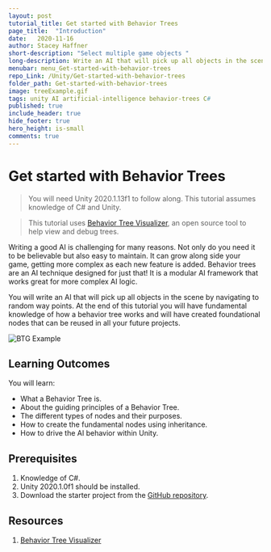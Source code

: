 ```yaml
---
layout: post
tutorial_title: Get started with Behavior Trees
page_title:  "Introduction"
date:   2020-11-16
author: Stacey Haffner
short-description: "Select multiple game objects "
long-description: Write an AI that will pick up all objects in the scene by navigating to random way points. At the end of this tutorial you will have fundamental knowledge of how a behavior tree works and will have created foundational nodes that can be reused in all your future projects.
menubar: menu_Get-started-with-behavior-trees
repo_Link: /Unity/Get-started-with-behavior-trees
folder_path: Get-started-with-behavior-trees
image: treeExample.gif
tags: unity AI artificial-intelligence behavior-trees C#
published: true
include_header: true
hide_footer: true
hero_height: is-small
comments: true
---
```


# Get started with Behavior Trees

> You will need Unity 2020.1.13f1 to follow along. This tutorial assumes knowledge of C# and Unity.

> This tutorial uses [Behavior Tree Visualizer](https://github.com/Yecats/UnityBehaviorTreeVisualizer), an open source tool to help view and debug trees.

Writing a good AI is challenging for many reasons. Not only do you need it to be believable but also easy to maintain. It can grow along side your game, getting more complex as each new feature is added. Behavior trees are an AI technique designed for just that! It is a modular AI framework that works great for more complex AI logic. 

You will write an AI that will pick up all objects in the scene by navigating to random way points. At the end of this tutorial you will have fundamental knowledge of how a behavior tree works and will have created foundational nodes that can be reused in all your future projects.

![BTG Example]({{site.baseurl}}/tutorial/Get-started-with-behavior-trees/images/treeExample.gif)

## Learning Outcomes 
You will learn:

- What a Behavior Tree is.
- About the guiding principles of a Behavior Tree.
- The different types of nodes and their purposes.
- How to create the fundamental nodes using inheritance.
- How to drive the AI behavior within Unity.

## Prerequisites

1. Knowledge of C#.
2. Unity 2020.1.0f1 should be installed.
3. Download the starter project from the [GitHub repository](https://github.com/Yecats/GameDevTutorials).

## Resources

1. [Behavior Tree Visualizer](https://github.com/Yecats/UnityBehaviorTreeVisualizer)
